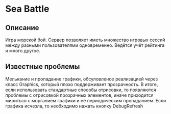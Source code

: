 # Sea Battle

## Описание
Игра морской бой. 
Сервер позволяет иметь множество игровых сессий между разными пользователями одновременно. Ведётся учёт рейтинга и много другое.

## Известные проблемы
Мелькание и пропадание графики, обсуловленоe реализацией через класс Graphics, который плохо поддерживает прозрачность.
В итоге, если использовать стандартные способы отрисовки, то появляются проблемы с отрисовкой прозрачных элементов, иначе приходится мириться с морганием графики и её периодическим пропаданием.
Если графика исчезла, то необходимо нажать кнопку DebugRefresh
